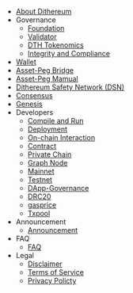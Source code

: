 - [About Dithereum](intro.md)
- Governance
    - [Foundation](Foundation.md)
    - [Validator](Validator.md)
    - [DTH Tokenomics](Tokenomics.md)
    - [Integrity and Compliance](Integrity.md)
- [Wallet](wallet.md)
- [Asset-Peg Bridge](dithereumbridge.md)
- [Asset-Peg Mamual](bridge.md)
- [Dithereum Safety Network (DSN)](dsn.md)
- [Consensus](consensus.md)
- [Genesis](genesis.md)
- Developers
    - [Compile and Run](dev/install.md)
    - [Deployment](dev/deploy.md)
    - [On-chain Interaction](dev/sdk.md)
    - [Contract](dev/contract.md)
    - [Private Chain](dev/private_chain.md)
    - [Graph Node](dev/graphnode.md)
    - [Mainnet](mainnet.md)
    - [Testnet](testnet.md)
    - [DApp-Governance](dev/dapp-gov.md)
    - [DRC20](dev/drc20.md)
    - [gasprice](dev/gasprice.md)
    - [Txpool](dev/txpool.md)
- Announcement
    - [Announcement](Announcement.md)
- FAQ
    - [FAQ](faq.md)
- Legal
    - [Disclaimer](disclaimer.md)
    - [Terms of Service](tos.md)
    - [Privacy Policty](privacy-policy.md)
    
